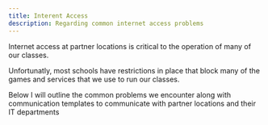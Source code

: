 ```yaml
---
title: Interent Access
description: Regarding common internet access problems
---
```


Internet access at partner locations is critical to the operation of many of our classes.

Unfortunatly, most schools have restrictions in place that block many of the games and services that we use to run our classes.

Below I will outline the common problems we encounter along with communication templates to communicate with partner locations and their IT departments
